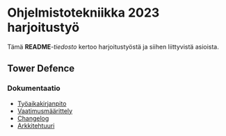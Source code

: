 # Ohjelmistotekniikka 2023 harjoitustyö
Tämä **README**_-tiedosto_ kertoo harjoitustyöstä ja siihen liittyvistä asioista.

## Tower Defence
### Dokumentaatio
- [Työaikakirjanpito](https://github.com/danttu/ot-harjoitustyo/blob/main/harjoitustyo/dokumentaatio/tuntikirjanpito.md)
- [Vaatimusmäärittely](https://github.com/danttu/ot-harjoitustyo/blob/main/harjoitustyo/dokumentaatio/vaatimusmaarittely.md)
- [Changelog](https://github.com/danttu/ot-harjoitustyo/blob/main/harjoitustyo/dokumentaatio/changelog.md)
- [Arkkitehtuuri](https://github.com/danttu/ot-harjoitustyo/blob/main/harjoitustyo/dokumentaatio/arkkitehtuuri.md)
